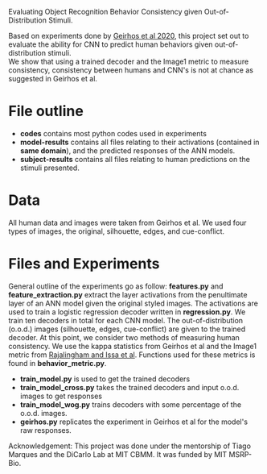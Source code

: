 Evaluating Object Recognition Behavior Consistency given Out-of-Distribution Stimuli.

Based on experiments done by [Geirhos et al 2020][1], this project set out to evaluate the ability for CNN to predict human behaviors given out-of-distribution stimuli.  
We show that using a trained decoder and the Image1 metric to measure consistency, consistency between humans and CNN's is not at chance as suggested in Geirhos et al. 
# File outline
- **codes** contains most python codes used in experiments
- **model-results** contains all files relating to their activations (contained in **same domain**), and the predicted responses of the ANN models.
- **subject-results** contains all files relating to human predictions on the stimuli presented.

# Data
All human data and images were taken from Geirhos et al. We used four types of images, the original, silhouette, edges, and cue-conflict. 

# Files and Experiments
General outline of the experiments go as follow:
**features.py** and **feature_extraction.py** extract the layer activations from the penultimate layer of an ANN model given the original styled images. The activations are used to train a logistic regression decoder written in **regression.py**. We train ten decoders in total for each CNN model. The out-of-distribution (o.o.d.) images (silhouette, edges, cue-conflict)  are given to the trained decoder. At this point, we consider two methods of measuring human consistency. We use the kappa statistics from Geirhos et al and the Image1 metric from [Rajalingham and Issa et al][2]. Functions used for these metrics is found in **behavior_metric.py**. 

- **train_model.py** is used to get the trained decoders
- **train_model_cross.py** takes the trained decoders and input o.o.d. images to get responses
- **train_model_wog.py** trains decoders with some percentage of the o.o.d. images.
- **geirhos.py** replicates the experiment in Geirhos et al for the model's raw responses.

Acknowledgement:
This project was done under the mentorship of Tiago Marques and the DiCarlo Lab at MIT CBMM. It was funded by MIT MSRP-Bio. 

[1]: https://papers.neurips.cc/paper/2020/file/9f6992966d4c363ea0162a056cb45fe5-Paper.pdf
[2]: https://www.ncbi.nlm.nih.gov/pmc/articles/PMC6096043/





